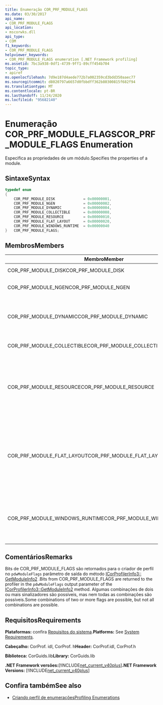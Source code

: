 ```yaml
---
title: Enumeração COR_PRF_MODULE_FLAGS
ms.date: 03/30/2017
api_name:
- COR_PRF_MODULE_FLAGS
api_location:
- mscorwks.dll
api_type:
- COM
f1_keywords:
- COR_PRF_MODULE_FLAGS
helpviewer_keywords:
- COR_PRF_MODULE_FLAGS enumeration [.NET Framework profiling]
ms.assetid: 7bc3a938-0df1-4739-9ff1-89cff454b704
topic_type:
- apiref
ms.openlocfilehash: 7d9e187d4aede772b7a002359cd3bdd350aaec77
ms.sourcegitcommit: d8020797a6657d0fbbdff362b80300815f682f94
ms.translationtype: MT
ms.contentlocale: pt-BR
ms.lasthandoff: 11/24/2020
ms.locfileid: "95682140"
---
```

# <a name="cor_prf_module_flags-enumeration"></a><span data-ttu-id="121e4-102">Enumeração COR_PRF_MODULE_FLAGS</span><span class="sxs-lookup"><span data-stu-id="121e4-102">COR_PRF_MODULE_FLAGS Enumeration</span></span>

<span data-ttu-id="121e4-103">Especifica as propriedades de um módulo.</span><span class="sxs-lookup"><span data-stu-id="121e4-103">Specifies the properties of a module.</span></span>  
  
## <a name="syntax"></a><span data-ttu-id="121e4-104">Sintaxe</span><span class="sxs-lookup"><span data-stu-id="121e4-104">Syntax</span></span>  
  
```cpp  
typedef enum  
{  
    COR_PRF_MODULE_DISK             = 0x00000001,  
    COR_PRF_MODULE_NGEN             = 0x00000002,  
    COR_PRF_MODULE_DYNAMIC          = 0x00000004,  
    COR_PRF_MODULE_COLLECTIBLE      = 0x00000008,  
    COR_PRF_MODULE_RESOURCE         = 0x00000010,  
    COR_PRF_MODULE_FLAT_LAYOUT      = 0x00000020,  
    COR_PRF_MODULE_WINDOWS_RUNTIME  = 0x00000040  
}   COR_PRF_MODULE_FLAGS;  
```  
  
## <a name="members"></a><span data-ttu-id="121e4-105">Membros</span><span class="sxs-lookup"><span data-stu-id="121e4-105">Members</span></span>  
  
|<span data-ttu-id="121e4-106">Membro</span><span class="sxs-lookup"><span data-stu-id="121e4-106">Member</span></span>|<span data-ttu-id="121e4-107">DESCRIÇÃO</span><span class="sxs-lookup"><span data-stu-id="121e4-107">Description</span></span>|  
|------------|-----------------|  
|<span data-ttu-id="121e4-108">COR_PRF_MODULE_DISK</span><span class="sxs-lookup"><span data-stu-id="121e4-108">COR_PRF_MODULE_DISK</span></span>|<span data-ttu-id="121e4-109">O módulo foi carregado do disco.</span><span class="sxs-lookup"><span data-stu-id="121e4-109">The module was loaded from disk.</span></span>|  
|<span data-ttu-id="121e4-110">COR_PRF_MODULE_NGEN</span><span class="sxs-lookup"><span data-stu-id="121e4-110">COR_PRF_MODULE_NGEN</span></span>|<span data-ttu-id="121e4-111">O módulo foi gerado pelo gerador de imagem nativa (Ngen.exe).</span><span class="sxs-lookup"><span data-stu-id="121e4-111">The module was generated by the Native Image Generator (Ngen.exe).</span></span>|  
|<span data-ttu-id="121e4-112">COR_PRF_MODULE_DYNAMIC</span><span class="sxs-lookup"><span data-stu-id="121e4-112">COR_PRF_MODULE_DYNAMIC</span></span>|<span data-ttu-id="121e4-113">O módulo foi criado por métodos no <xref:System.Reflection.Emit?displayProperty=nameWithType> namespace.</span><span class="sxs-lookup"><span data-stu-id="121e4-113">The module was created by methods in the <xref:System.Reflection.Emit?displayProperty=nameWithType> namespace.</span></span>|  
|<span data-ttu-id="121e4-114">COR_PRF_MODULE_COLLECTIBLE</span><span class="sxs-lookup"><span data-stu-id="121e4-114">COR_PRF_MODULE_COLLECTIBLE</span></span>|<span data-ttu-id="121e4-115">O tempo de vida do módulo é gerenciado pelo coletor de lixo.</span><span class="sxs-lookup"><span data-stu-id="121e4-115">The module's lifetime is managed by the garbage collector.</span></span>|  
|<span data-ttu-id="121e4-116">COR_PRF_MODULE_RESOURCE</span><span class="sxs-lookup"><span data-stu-id="121e4-116">COR_PRF_MODULE_RESOURCE</span></span>|<span data-ttu-id="121e4-117">O módulo não contém metadados e é usado estritamente como um recurso.</span><span class="sxs-lookup"><span data-stu-id="121e4-117">The module contains no metadata and is used strictly as a resource.</span></span> <span data-ttu-id="121e4-118">O equivalente gerenciado desse bit é o <xref:System.Reflection.Module.IsResource%2A?displayProperty=nameWithType> método.</span><span class="sxs-lookup"><span data-stu-id="121e4-118">The managed equivalent of this bit is the <xref:System.Reflection.Module.IsResource%2A?displayProperty=nameWithType> method.</span></span>|  
|<span data-ttu-id="121e4-119">COR_PRF_MODULE_FLAT_LAYOUT</span><span class="sxs-lookup"><span data-stu-id="121e4-119">COR_PRF_MODULE_FLAT_LAYOUT</span></span>|<span data-ttu-id="121e4-120">O layout do módulo na memória é simples, não mapeado.</span><span class="sxs-lookup"><span data-stu-id="121e4-120">The module's layout in memory is flat, not mapped.</span></span> <span data-ttu-id="121e4-121">Se um módulo tiver esse conjunto de bits, os infileres que lêem informações diretamente do cabeçalho do arquivo executável portátil (PE) precisarão ser cuidadosos ao interpretar RVAs (endereços virtuais relativos) no cabeçalho.</span><span class="sxs-lookup"><span data-stu-id="121e4-121">If a module has this bit set, profilers that read information directly from the portable executable (PE) file header will have to be careful when interpreting relative virtual addresses (RVAs) in the header.</span></span>|  
|<span data-ttu-id="121e4-122">COR_PRF_MODULE_WINDOWS_RUNTIME</span><span class="sxs-lookup"><span data-stu-id="121e4-122">COR_PRF_MODULE_WINDOWS_RUNTIME</span></span>|<span data-ttu-id="121e4-123">O sinalizador de tipo de conteúdo Windows Runtime é definido nos metadados para o assembly do módulo.</span><span class="sxs-lookup"><span data-stu-id="121e4-123">The Windows Runtime content type flag is set in the metadata for this module's assembly.</span></span> <span data-ttu-id="121e4-124">Esse é o caso para todos os módulos de metadados do Windows (. winmd).</span><span class="sxs-lookup"><span data-stu-id="121e4-124">This is the case for all Windows Metadata (.winmd) modules.</span></span>|  
  
## <a name="remarks"></a><span data-ttu-id="121e4-125">Comentários</span><span class="sxs-lookup"><span data-stu-id="121e4-125">Remarks</span></span>  

 <span data-ttu-id="121e4-126">Bits de COR_PRF_MODULE_FLAGS são retornados para o criador de perfil no `pdwModuleFlags` parâmetro de saída do método [ICorProfilerInfo3:: GetModuleInfo2](icorprofilerinfo3-getmoduleinfo2-method.md) .</span><span class="sxs-lookup"><span data-stu-id="121e4-126">Bits from COR_PRF_MODULE_FLAGS are returned to the profiler in the `pdwModuleFlags` output parameter of the [ICorProfilerInfo3::GetModuleInfo2](icorprofilerinfo3-getmoduleinfo2-method.md) method.</span></span> <span data-ttu-id="121e4-127">Algumas combinações de dois ou mais sinalizadores são possíveis, mas nem todas as combinações são possíveis.</span><span class="sxs-lookup"><span data-stu-id="121e4-127">Some combinations of two or more flags are possible, but not all combinations are possible.</span></span>  
  
## <a name="requirements"></a><span data-ttu-id="121e4-128">Requisitos</span><span class="sxs-lookup"><span data-stu-id="121e4-128">Requirements</span></span>  

 <span data-ttu-id="121e4-129">**Plataformas:** confira [Requisitos do sistema](../../get-started/system-requirements.md).</span><span class="sxs-lookup"><span data-stu-id="121e4-129">**Platforms:** See [System Requirements](../../get-started/system-requirements.md).</span></span>  
  
 <span data-ttu-id="121e4-130">**Cabeçalho:** CorProf. idl, CorProf. h</span><span class="sxs-lookup"><span data-stu-id="121e4-130">**Header:** CorProf.idl, CorProf.h</span></span>  
  
 <span data-ttu-id="121e4-131">**Biblioteca:** CorGuids.lib</span><span class="sxs-lookup"><span data-stu-id="121e4-131">**Library:** CorGuids.lib</span></span>  
  
 <span data-ttu-id="121e4-132">**.NET Framework versões:**[!INCLUDE[net_current_v40plus](../../../../includes/net-current-v40plus-md.md)]</span><span class="sxs-lookup"><span data-stu-id="121e4-132">**.NET Framework Versions:** [!INCLUDE[net_current_v40plus](../../../../includes/net-current-v40plus-md.md)]</span></span>  
  
## <a name="see-also"></a><span data-ttu-id="121e4-133">Confira também</span><span class="sxs-lookup"><span data-stu-id="121e4-133">See also</span></span>

- [<span data-ttu-id="121e4-134">Criando perfil de enumerações</span><span class="sxs-lookup"><span data-stu-id="121e4-134">Profiling Enumerations</span></span>](profiling-enumerations.md)
